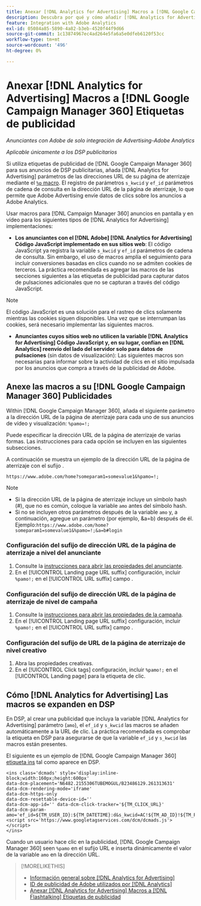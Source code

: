 ```yaml
---
title: Anexar [!DNL Analytics for Advertising] Macros a [!DNL Google Campaign Manager 360] Etiquetas de publicidad
description: Descubra por qué y cómo añadir [!DNL Analytics for Advertising] macros a su [!DNL Google Campaign Manager 360] etiquetas de publicidad
feature: Integration with Adobe Analytics
exl-id: 05084a85-5890-4a82-b3eb-4520f44f9d66
source-git-commit: 1c13874967ec4ad264e5fa6a5e0dfeb6120f53cc
workflow-type: tm+mt
source-wordcount: '496'
ht-degree: 0%

---
```


# Anexar [!DNL Analytics for Advertising] Macros a [!DNL Google Campaign Manager 360] Etiquetas de publicidad

*Anunciantes con Adobe de solo integración de Advertising-Adobe Analytics*

*Aplicable únicamente a los DSP publicitarios*

Si utiliza etiquetas de publicidad de [!DNL Google Campaign Manager 360] para sus anuncios de DSP publicitarias, añada [!DNL Analytics for Advertising] parámetros de las direcciones URL de su página de aterrizaje mediante el [`%p` macro](https://support.google.com/campaignmanager/table/6096962). El registro de parámetros `s_kwcid` y `ef_id` parámetros de cadena de consulta en la dirección URL de la página de aterrizaje, lo que permite que Adobe Advertising envíe datos de clics sobre los anuncios a Adobe Analytics.

Usar macros para [!DNL Campaign Manager 360] anuncios en pantalla y en vídeo para los siguientes tipos de [!DNL Analytics for Advertising] implementaciones:

* **Los anunciantes con el [!DNL Adobe] [!DNL Analytics for Advertising] Código JavaScript implementado en sus sitios web**: El código JavaScript ya registra la variable `s_kwcid` y `ef_id` parámetros de cadena de consulta. Sin embargo, el uso de macros amplía el seguimiento para incluir conversiones basadas en clics cuando no se admiten cookies de terceros. La práctica recomendada es agregar las macros de las secciones siguientes a las etiquetas de publicidad para capturar datos de pulsaciones adicionales que no se capturan a través del código JavaScript.

>[!NOTE]
>
>El código JavaScript es una solución para el rastreo de clics solamente mientras las cookies siguen disponibles. Una vez que se interrumpan las cookies, será necesario implementar las siguientes macros.

* **Anunciantes cuyos sitios web no utilicen la variable [!DNL Analytics for Advertising] Código JavaScript y, en su lugar, confían en [!DNL Analytics] reenvío del lado del servidor solo para datos de pulsaciones** (sin datos de visualización): Las siguientes macros son necesarias para informar sobre la actividad de clics en el sitio impulsada por los anuncios que compra a través de la publicidad de Adobe.

## Anexe las macros a su [!DNL Google Campaign Manager 360] Publicidades

Within [!DNL Google Campaign Manager 360], añada el siguiente parámetro a la dirección URL de la página de aterrizaje para cada uno de sus anuncios de vídeo y visualización: `%pamo=!;`

Puede especificar la dirección URL de la página de aterrizaje de varias formas. Las instrucciones para cada opción se incluyen en las siguientes subsecciones.

A continuación se muestra un ejemplo de la dirección URL de la página de aterrizaje con el sufijo .

```
https://www.adobe.com/home?someparam1=somevalue1&%pamo=!;
```

>[!NOTE]
>
>
>* Si la dirección URL de la página de aterrizaje incluye un símbolo hash (#), que no es común, coloque la variable `amo` antes del símbolo hash.
>* Si no se incluyen otros parámetros después de la variable `amo` y, a continuación, agregue un parámetro (por ejemplo, &amp;a=b) después de él. Ejemplo:`https://www.adobe.com/home?someparam1=somevalue1&%pamo=!;&a=b#login`


### Configuración del sufijo de dirección URL de la página de aterrizaje a nivel del anunciante

1. Consulte la [instrucciones para abrir las propiedades del anunciante](https://support.google.com/campaignmanager/answer/2829344).
1. En el [!UICONTROL Landing page URL suffix] configuración, incluir `%pamo!;` en el [!UICONTROL URL suffix] campo .

### Configuración del sufijo de dirección URL de la página de aterrizaje de nivel de campaña

1. Consulte la [instrucciones para abrir las propiedades de la campaña](https://support.google.com/campaignmanager/answer/2838056#set).
1. En el [!UICONTROL Landing page URL suffix] configuración, incluir `%pamo!;` en el [!UICONTROL URL suffix] campo .

### Configuración del sufijo de URL de la página de aterrizaje de nivel creativo

1. Abra las propiedades creativas.
1. En el [!UICONTROL Click tags] configuración, incluir `%pamo!;` en el [!UICONTROL Landing page] para la etiqueta de clic.

## Cómo [!DNL Analytics for Advertising] Las macros se expanden en DSP

En DSP, al crear una publicidad que incluya la variable [!DNL Analytics for Advertising] parámetro (`amo`), el `ef_id` y `s_kwcid` las macros se añaden automáticamente a la URL de clic. La práctica recomendada es comprobar la etiqueta en DSP para asegurarse de que la variable `ef_id` y `s_kwcid` las macros están presentes.

El siguiente es un ejemplo de [!DNL Google Campaign Manager 360] [etiqueta ins](https://support.google.com/campaignmanager/answer/6080468) tal como aparece en DSP.

```
<ins class='dcmads' style='display:inline-block;width:160px;height:600px'
data-dcm-placement='N6482.2155306TUBEMOGUL/B23486129.261313631'
data-dcm-rendering-mode='iframe'
data-dcm-https-only
data-dcm-resettable-device-id=''
data-dcm-app-id='' data-dcm-click-tracker='${TM_CLICK_URL}'
data-dcm-param-amo='ef_id=${TM_USER_ID}:${TM_DATETIME}:d&s_kwcid=AC!${TM_AD_ID}!${TM_PLACEMENT_ID}'>
<script src='https://www.googletagservices.com/dcm/dcmads.js'></script>
</ins>
```

Cuando un usuario hace clic en la publicidad, [!DNL Google Campaign Manager 360] seen `%pamo` en el sufijo URL e inserta dinámicamente el valor de la variable `amo` en la dirección URL.

>[!MORELIKETHIS]
>
>* [Información general sobre [!DNL Analytics for Advertising]](overview.md)
>* [ID de publicidad de Adobe utilizados por [!DNL Analytics]](/help/integrations/analytics/ids.md)
>* [Anexar [!DNL Analytics for Advertising] Macros a [!DNL Flashtalking] Etiquetas de publicidad](macros-flashtalking.md)

